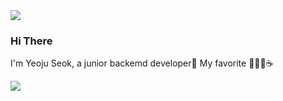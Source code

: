<img src="https://capsule-render.vercel.app/api?type=wave&color=fcccdd&height=300&section=header&text=hello%20I'm YEOJU&fontSize=90&"/>


### Hi There

I'm Yeoju Seok, a junior backemd developer🌱
My favorite 🧘‍♀️🎼☕️


<img src="https://capsule-render.vercel.app/api?type=wave&color=fcccdd&height=150&section=footer&fontSize=90&"/>

